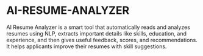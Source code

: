 # AI-RESUME-ANALYZER
AI Resume Analyzer is a smart tool that automatically reads and analyzes resumes using NLP, extracts important details like skills, education, and experience, and then gives useful feedback, scores, and recommendations. It helps applicants improve their resumes with skill suggestions.
